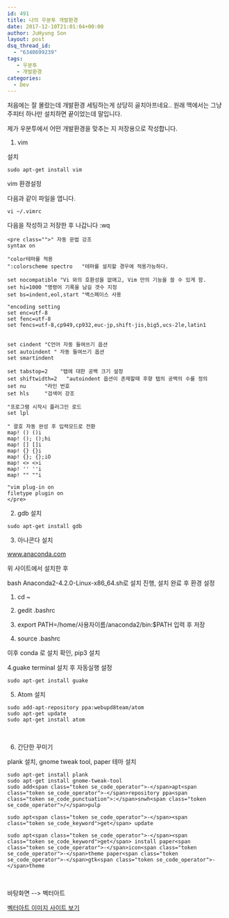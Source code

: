 ```yaml
---
id: 491
title: 나의 우분투 개발환경
date: 2017-12-10T21:01:04+00:00
author: JuHyung Son
layout: post
dsq_thread_id:
  - "6340699239"
tags:
   - 우분투
   - 개발환경
categories:
  - Dev
---
```


처음에는 잘 몰랐는데 개발환경 세팅하는게 상당히 골치아프네요.. 원래 맥에서는 그냥 주피터 하나만 설치하면 끝이었는데 말입니다.

제가 우분투에서 어떤 개발환경을 맞추는 지 저장용으로 작성합니다.

<ol>
 	<li>vim</li>
</ol>
설치

```
sudo apt-get install vim
```

vim 환경설정

다음과 같이 파일을 엽니다.

```
vi ~/.vimrc
```

다음을 작성하고 저장한 후 나갑니다 :wq
```
<pre class="">" 자동 문법 강조
syntax on

"color테마를 적용
":colorscheme spectro   "테마를 설치할 경우에 적용가능하다.

set nocompatible "Vi 와의 호환성을 없애고, Vim 만의 기능을 쓸 수 있게 함.
set hi=1000 "명령어 기록을 남길 갯수 지정
set bs=indent,eol,start "백스페이스 사용

"encoding setting
set enc=utf-8
set fenc=utf-8
set fencs=utf-8,cp949,cp932,euc-jp,shift-jis,big5,ucs-2le,latin1


set cindent "C언어 자동 들여쓰기 옵션
set autoindent " 자동 들여쓰기 옵션
set smartindent

set tabstop=2    "탭에 대한 공백 크기 설정
set shiftwidth=2   "autoindent 옵션이 존재할때 후향 탭의 공백의 수를 정의
set nu      "라인 번호
set hls     "검색어 강조

"프로그램 시작시 플러그인 로드
set lpl

" 괄호 자동 완성 후 입력모드로 전환
map! () ()i
map! (); ();hi
map! [] []i
map! {} {}i
map! {}; {};iO
map! <> <>i
map! '' ''i
map! "" ""i

"vim plug-in on
filetype plugin on
</pre>
```
2. gdb 설치



```
sudo apt-get install gdb
```

3. 아나콘다 설치

<a href="http://www.anaconda.com">www.anaconda.com</a>

위 사이트에서 설치한 후

bash Anaconda2-4.2.0-Linux-x86_64.sh로 설치 진행, 설치 완료 후 환경 설정

1) cd ~

2) gedit .bashrc

3) export PATH=/home/사용자이름/anaconda2/bin:$PATH 입력 후 저장

4) source .bashrc

이후 conda 로 설치 확인, pip3 설치

4.guake terminal 설치 후 자동실행 설정
```
sudo apt-get install guake
```

5. Atom 설치
<pre class=""><code class="language-obj-c" data-lang="obj-c">sudo add-apt-repository ppa:webupd8team/atom
sudo apt-get update
sudo apt-get install atom</code></pre>
&nbsp;

6. 간단한 꾸미기

plank 설치, gnome tweak tool, paper 테마 설치

```
sudo apt-get install plank
sudo apt-get install gnome-tweak-tool
sudo add<span class="token se_code_operator">-</span>apt<span class="token se_code_operator">-</span>repository ppa<span class="token se_code_punctuation">:</span>snwh<span class="token se_code_operator">/</span>pulp

sudo apt<span class="token se_code_operator">-</span><span class="token se_code_keyword">get</span> update

sudo apt<span class="token se_code_operator">-</span><span class="token se_code_keyword">get</span> install paper<span class="token se_code_operator">-</span>icon<span class="token se_code_operator">-</span>theme paper<span class="token se_code_operator">-</span>gtk<span class="token se_code_operator">-</span>theme
```

&nbsp;

바탕화면 --&gt; 벡터아트

<a href="http://wallpaperswide.com/vector_art-desktop-wallpapers">벡터아트 이미지 사이트 보기</a>
